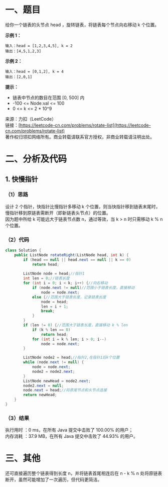 # 一、题目
给你一个链表的头节点 head ，旋转链表，将链表每个节点向右移动 k 个位置。        
     
**示例 1：**      
```
输入：head = [1,2,3,4,5], k = 2
输出：[4,5,1,2,3]
```
**示例 2：**      
```
输入：head = [0,1,2], k = 4
输出：[2,0,1]
```
**提示：**     
- 链表中节点的数目在范围 [0, 500] 内
- -100 <= Node.val <= 100
- 0 <= k <= 2 * 10^9
        
来源：力扣（LeetCode）       
链接：[https://leetcode-cn.com/problems/rotate-list](https://leetcode-cn.com/problems/rotate-list)      
著作权归领扣网络所有。商业转载请联系官方授权，非商业转载请注明出处。     
# 二、分析及代码    
## 1. 快慢指针
### （1）思路
设计 2 个指针，快指针比慢指针多移动 k 个位置，则当快指针移到链表末尾时，慢指针移到原链表需断开（即新链表头节点）的位置。       
因为题中所给 k 可能远大于链表节点数 n，通过等效，当 k > n 时只需移动 k % n 个位置。    
### （2）代码
```java
class Solution {
    public ListNode rotateRight(ListNode head, int k) {
        if (head == null || head.next == null || k == 0)
            return head;
        
        ListNode node = head;//指针1
        int len = 0;//链表长度
        for (int i = 0; i < k; i++) {//向右移动
            if (node.next != null)//范围小于链表长度，直接移动
                node = node.next;
            else {//范围大于链表长度，记录链表长度
                node = head;
                len = i + 1;
                break;
            }
        }
        if (len != 0) {//范围大于链表长度，直接移动 k % len
            if (k % len == 0)
                return head;
            for (int i = k % len; i > 0; i--)
                node = node.next;
        }

        ListNode node2 = head;//指针2,在指针1后k个位置
        while (node.next != null) {
            node = node.next;
            node2 = node2.next;
        }
        ListNode newHead = node2.next;
        node2.next = null;
        node.next = head;//将原尾节点和头节点连接
        return newHead;
    }
}
```
### （3）结果
执行用时 ：0 ms，在所有 Java 提交中击败了 100.00% 的用户；    
内存消耗 ：37.9 MB，在所有 Java 提交中击败了 44.93% 的用户。      
# 三、其他
还可直接遍历整个链表得到长度 n，并将链表首尾相连后在 n - k % n 处将原链表断开，虽然可能增加了一次遍历，但代码更简洁。        
